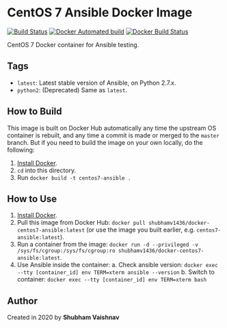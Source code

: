 # CentOS 7 Ansible Docker Image
[![Build Status](https://travis-ci.com/shubhamv1436/docker-centos7-ansible.svg?branch=python2)](https://travis-ci.com/shubhamv1436/docker-centos7-ansible)  [![Docker Automated build](https://img.shields.io/docker/cloud/automated/shubhamv1436/docker-centos7-ansible.svg?maxAge=2592000)](https://hub.docker.com/r/shubhamv1436/docker-centos7-ansible)  [![Docker Build Status](https://img.shields.io/docker/cloud/build/shubhamv1436/docker-centos7-ansible)](https://hub.docker.com/r/shubhamv1436/docker-centos7-ansible/builds)

CentOS 7 Docker container for Ansible testing.

## Tags

  - `latest`: Latest stable version of Ansible, on Python 2.7.x.
  - `python2`: (Deprecated) Same as `latest`.

## How to Build

This image is built on Docker Hub automatically any time the upstream OS container is rebuilt, and any time a commit is made or merged to the `master` branch. But if you need to build the image on your own locally, do the following:

  1. [Install Docker](https://docs.docker.com/engine/installation/).
  2. `cd` into this directory.
  3. Run `docker build -t centos7-ansible .`

## How to Use

  1. [Install Docker](https://docs.docker.com/engine/installation/).
  2. Pull this image from Docker Hub: `docker pull shubhamv1436/docker-centos7-ansible:latest` (or use the image you built earlier, e.g. `centos7-ansible:latest`).
  3. Run a container from the image: `docker run -d --privileged -v /sys/fs/cgroup:/sys/fs/cgroup:ro shubhamv1436/docker-centos7-ansible:latest`.
  4. Use Ansible inside the container:
  a. Check ansible version: `docker exec --tty [container_id] env TERM=xterm ansible --version`
  b. Switch to container:   `docker exec --tty [container_id] env TERM=xterm bash`

## Author

Created in 2020 by **Shubham Vaishnav**